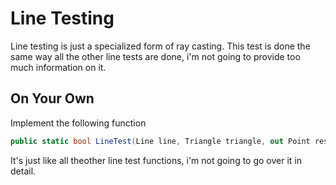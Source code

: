 # Line Testing

Line testing is just a specialized form of ray casting. This test is done the same way all the other line tests are done, i'm not going to provide too much information on it.

## On Your Own

Implement the following function

```cs
public static bool LineTest(Line line, Triangle triangle, out Point result) {
```

It's just like all theother line test functions, i'm not going to go over it in detail.